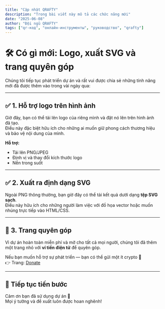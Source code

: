 ```yaml
---
title: "Cập nhật QRAFTY"
description: "Trong bài viết này mô tả các chức năng mới"
date: "2025-06-08"
author: "Đội ngũ QRAFTY"
tags: ["qr-код", "онлайн-инструменты", "руководство", "qrafty"]
---
```



# 🛠 Có gì mới: Logo, xuất SVG và trang quyên góp

Chúng tôi tiếp tục phát triển dự án và rất vui được chia sẻ những tính năng mới đã được thêm vào trong vài ngày qua:

---

## ✅ 1. Hỗ trợ logo trên hình ảnh

Giờ đây, bạn có thể tải lên logo của riêng mình và đặt nó lên trên hình ảnh đã tạo.  
Điều này đặc biệt hữu ích cho những ai muốn giữ phong cách thương hiệu và bảo vệ nội dung của mình.

**Hỗ trợ:**
- Tải lên PNG/JPEG
- Định vị và thay đổi kích thước logo
- Nền trong suốt

---

## ✅ 2. Xuất ra định dạng SVG

Ngoài PNG thông thường, bạn giờ đây có thể tải kết quả dưới dạng **tệp SVG sạch**.  
Điều này hữu ích cho những người làm việc với đồ họa vector hoặc muốn nhúng trực tiếp vào HTML/CSS.

---

## 💸 3. Trang quyên góp

Vì dự án hoàn toàn miễn phí và mở cho tất cả mọi người, chúng tôi đã thêm một trang nhỏ với **ví tiền điện tử** để quyên góp.

Nếu bạn muốn hỗ trợ sự phát triển — bạn có thể gửi một ít crypto 💙  
👉 Trang: [Donate](https://qrafty.cutbg.org/en/donate)

---

## 🏁 Tiếp tục tiến bước

Cảm ơn bạn đã sử dụng dự án 🙌  
Mọi ý tưởng và đề xuất luôn được hoan nghênh!
